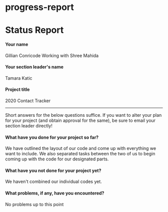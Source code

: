 # progress-report
# Status Report

#### Your name

Gillian Conricode 
Working with Shree Mahida

#### Your section leader's name

Tamara Katic

#### Project title

2020 Contact Tracker

***

Short answers for the below questions suffice. If you want to alter your plan for your project (and obtain approval for the same), be sure to email your section leader directly!

#### What have you done for your project so far?

We have outlined the layout of our code and come up with everything we want to include. We also separated tasks between the two of us to begin coming up with the code for our designated parts. 

#### What have you not done for your project yet?

We haven't combined our individual codes yet.

#### What problems, if any, have you encountered?

No problems up to this point
